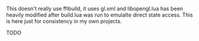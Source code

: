 This doesn't really use ffibuild, it uses gl.xml and libopengl.lua has been heavily modified after build.lua was run to emulalte direct state access. This is here just for consistency in my own projects.

TODO
